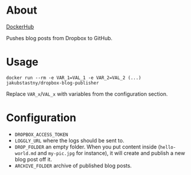 # About

[DockerHub](https://cloud.docker.com/u/jakubstastny/repository/docker/jakubstastny/dropbox-blog-publisher)

Pushes blog posts from Dropbox to GitHub.

# Usage

```
docker run --rm -e VAR_1=VAL_1 -e VAR_2=VAL_2 (...) jakubstastny/dropbox-blog-publisher
```

Replace `VAR_x`/`VAL_x` with variables from the configuration section.

# Configuration

- `DROPBOX_ACCESS_TOKEN`
- `LOGGLY_URL` where the logs should be sent to.
- `DROP_FOLDER` an empty folder. When you put content inside (`hello-world.md` and `my-pic.jpg` for instance), it will create and publish a new blog post off it.
- `ARCHIVE_FOLDER` archive of published blog posts.
